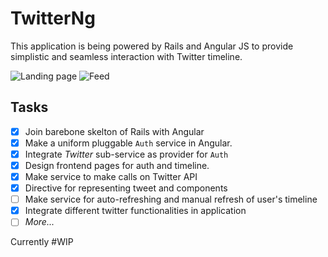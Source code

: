 TwitterNg
=========

This application is being powered by Rails and Angular JS to provide simplistic and seamless interaction with Twitter timeline.

![Landing page](http://cl.ly/image/1l173v221i2b/Screen%20Shot%202015-01-18%20at%202.10.41%20am.png)
![Feed](http://f.cl.ly/items/2K31430R0E071F0y3b20/Screen%20Shot%202015-01-18%20at%202.11.14%20am.png)

Tasks
-----

- [x] Join barebone skelton of Rails with Angular
- [x] Make a uniform pluggable `Auth` service in Angular.
- [x] Integrate _Twitter_ sub-service as provider for `Auth`
- [x] Design frontend pages for auth and timeline.
- [x] Make service to make calls on Twitter API
- [x] Directive for representing tweet and components
- [ ] Make service for auto-refreshing and manual refresh of user's timeline
- [x] Integrate different twitter functionalities in application
- [ ] _More..._

Currently #WIP

